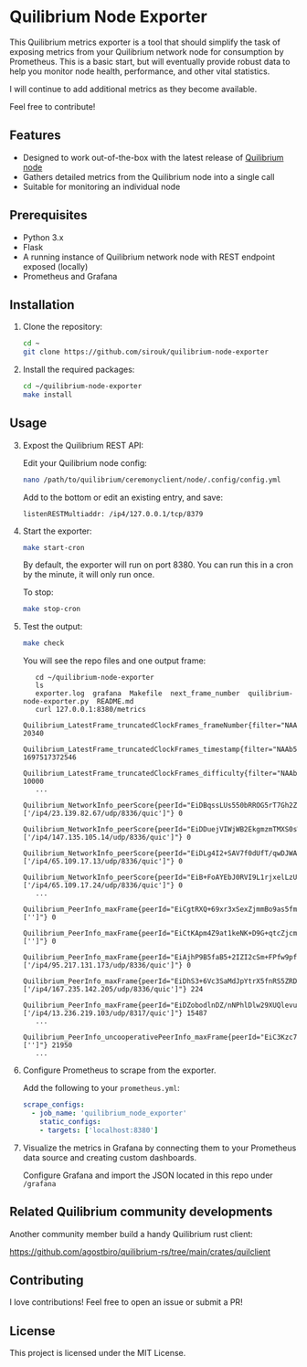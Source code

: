 # Quilibrium Node Exporter

This Quilibrium metrics exporter is a tool that should simplify the task of exposing metrics from your Quilibrium network node for consumption by Prometheus. This is a basic start, but will eventually provide robust data to help you monitor node health, performance, and other vital statistics.

I will continue to add additional metrics as they become available.

Feel free to contribute!


## Features

- Designed to work out-of-the-box with the latest release of [Quilibrium node](https://github.com/quilibriumnetwork/ceremonyclient)
- Gathers detailed metrics from the Quilibrium node into a single call
- Suitable for monitoring an individual node

## Prerequisites

- Python 3.x
- Flask
- A running instance of Quilibrium network node with REST endpoint exposed (locally)
- Prometheus and Grafana

## Installation

1. Clone the repository:

   ```bash
   cd ~
   git clone https://github.com/sirouk/quilibrium-node-exporter
   
   ```

2. Install the required packages:

   ```bash
   cd ~/quilibrium-node-exporter
   make install
   ```

## Usage

3. Expost the Quilibrium REST API:

   Edit your Quilibrium node config:
   ```bash
   nano /path/to/quilibrium/ceremonyclient/node/.config/config.yml
   ```

   Add to the bottom or edit an existing entry, and save:
   ```
   listenRESTMultiaddr: /ip4/127.0.0.1/tcp/8379
   ```

3. Start the exporter:

   ```bash
   make start-cron
   ```

   By default, the exporter will run on port 8380. You can run this in a cron by the minute, it will only run once.

   To stop:
   ```bash
   make stop-cron
   ```
4. Test the output:

   ```bash
   make check
   ```

   You will see the repo files and one output frame:
   ```
      cd ~/quilibrium-node-exporter
      ls
      exporter.log  grafana  Makefile  next_frame_number  quilibrium-node-exporter.py  README.md
      curl 127.0.0.1:8380/metrics
      Quilibrium_LatestFrame_truncatedClockFrames_frameNumber{filter="NAAb50MsLmZpraAnl4hoKrn2JnGxtTirmVBGlNmBy9M="} 20340
      Quilibrium_LatestFrame_truncatedClockFrames_timestamp{filter="NAAb50MsLmZpraAnl4hoKrn2JnGxtTirmVBGlNmBy9M="} 1697517372546
      Quilibrium_LatestFrame_truncatedClockFrames_difficulty{filter="NAAb50MsLmZpraAnl4hoKrn2JnGxtTirmVBGlNmBy9M="} 10000
      ...
      Quilibrium_NetworkInfo_peerScore{peerId="EiDBqssLUs550bRROG5rT7Gh2ZSUD3yJt1sG+cR+KfEJbw==",multiaddrs="['/ip4/23.139.82.67/udp/8336/quic']"} 0
      Quilibrium_NetworkInfo_peerScore{peerId="EiDDuejVIWjWB2EkgmzmTMXS0sWKWASp2xbiZ/w048hgLg==",multiaddrs="['/ip4/147.135.105.14/udp/8336/quic']"} 0
      Quilibrium_NetworkInfo_peerScore{peerId="EiDLg4I2+SAV7f0dUfT/qwDJWAstv1CAYmbhvJG3LxrgZw==",multiaddrs="['/ip4/65.109.17.13/udp/8336/quic']"} 0
      Quilibrium_NetworkInfo_peerScore{peerId="EiB+FoAYEbJ0RVI9L1rjxelLzUrbaHP1aOn/SQBbuVTFrA==",multiaddrs="['/ip4/65.109.17.24/udp/8336/quic']"} 0
      ...
      Quilibrium_PeerInfo_maxFrame{peerId="EiCgtRXQ+69xr3xSexZjmmBo9as5fmdXfeMAmee0LSRhHA==",multiaddrs="['']"} 0
      Quilibrium_PeerInfo_maxFrame{peerId="EiCtKApm4Z9at1keNK+D9G+qtcZjcmOYorFsIdgBP4jxMQ==",multiaddrs="['']"} 0
      Quilibrium_PeerInfo_maxFrame{peerId="EiAjhP9B5faB5+2IZI2cSm+FPfw9pfB7SL7AYDGlK4h4AQ==",multiaddrs="['/ip4/95.217.131.173/udp/8336/quic']"} 0
      Quilibrium_PeerInfo_maxFrame{peerId="EiDhS3+6Vc3SaMdJpYtrX5fnRS5ZRDEfF8vx+iOwWIO6Bw==",multiaddrs="['/ip4/167.235.142.205/udp/8336/quic']"} 224
      Quilibrium_PeerInfo_maxFrame{peerId="EiDZobodlnDZ/nNPhlDlw29XUQlevuKLopzM4rsMC7keCA==",multiaddrs="['/ip4/13.236.219.103/udp/8317/quic']"} 15487
      ...
      Quilibrium_PeerInfo_uncooperativePeerInfo_maxFrame{peerId="EiC3Kzc7YMFvjTQJNRzg3epEfqa2pf0HBUi7mO6/r4g0aw==",multiaddrs="['']"} 21950
      ...
   ```

4. Configure Prometheus to scrape from the exporter.
    
   Add the following to your `prometheus.yml`:
   ```yaml
   scrape_configs:
     - job_name: 'quilibrium_node_exporter'
       static_configs:
       - targets: ['localhost:8380']
   ```

5. Visualize the metrics in Grafana by connecting them to your Prometheus data source and creating custom dashboards.

   Configure Grafana and import the JSON located in this repo under `/grafana`

## Related Quilibrium community developments

   Another community member build a handy Quilibrium rust client:
   
   https://github.com/agostbiro/quilibrium-rs/tree/main/crates/quilclient


## Contributing

I love contributions! Feel free to open an issue or submit a PR!

## License

This project is licensed under the MIT License.
